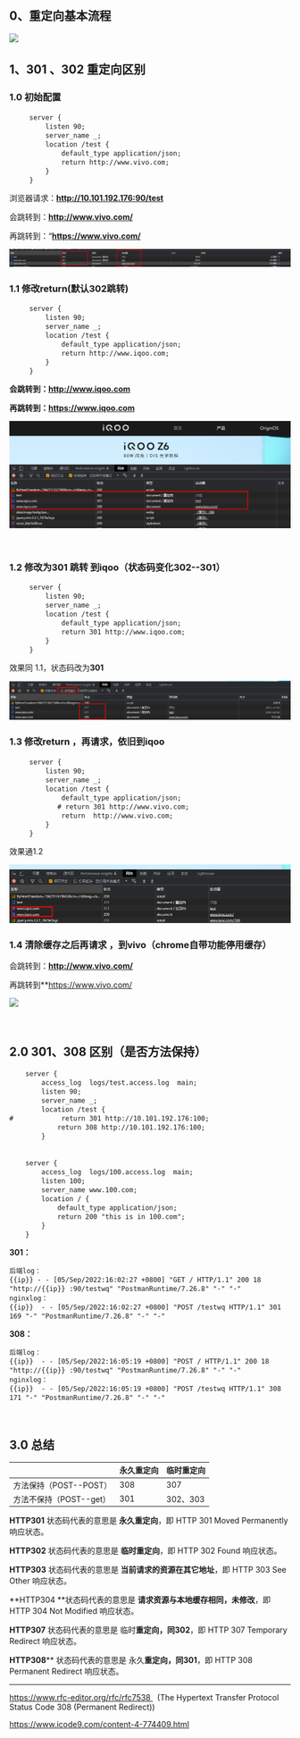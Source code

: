 ## 0、重定向基本流程

![](https://www.icode9.com/i/l/?n=20&i=blog/1158910/202012/1158910-20201204181234377-626967483.png)

## 1、301 、302 重定向区别

### 1.0 初始配置

```
     server {
         listen 90;
         server_name _;
         location /test {
             default_type application/json;
             return http://www.vivo.com;
         }
     }
```

浏览器请求：**http://10.101.192.176:90/test**

会跳转到：**http://www.vivo.com/**

再跳转到：“**https://www.vivo.com/**

![](https://github.com/No-sleeping/self-learn/blob/main/images/other/nginx%20redirect/1.png)

### 1.1 修改return(默认302跳转)

```
     server {
         listen 90;
         server_name _;
         location /test {
             default_type application/json;
             return http://www.iqoo.com;
         }
     }
```

**会跳转到：http://www.iqoo.com**

**再跳转到：https://www.iqoo.com**

![](https://github.com/No-sleeping/self-learn/blob/main/images/other/nginx%20redirect/2.png)

<br/>

### 1.2 修改为301 跳转 到iqoo（状态码变化302--301）

```
     server {
         listen 90;
         server_name _;
         location /test {
             default_type application/json;
             return 301 http://www.iqoo.com;
         }
     }
```

效果同 1.1，状态码改为**301**

![](https://github.com/No-sleeping/self-learn/blob/main/images/other/nginx%20redirect/3.png)

### 1.3 修改return ，再请求，依旧到iqoo

```
     server {
         listen 90;
         server_name _;
         location /test {
             default_type application/json;
            # return 301 http://www.vivo.com;
             return  http://www.vivo.com;
         }
     }
```

效果通1.2

![](https://github.com/No-sleeping/self-learn/blob/main/images/other/nginx%20redirect/4.png)

### 1.4 **清除缓存**之后再请求 ，到vivo（chrome自带功能停用缓存）

会跳转到：**http://www.vivo.com/**

再跳转到**https://www.vivo.com/

![](https://github.com/No-sleeping/self-learn/blob/main/images/other/nginx%20redirect/5.png)

<br/>

## 2.0  301、308 区别（是否方法保持）

```
    server {
        access_log  logs/test.access.log  main;
        listen 90;
        server_name _;
        location /test {
#            return 301 http://10.101.192.176:100;
            return 308 http://10.101.192.176:100;
        }


    server {
        access_log  logs/100.access.log  main;
        listen 100;
        server_name www.100.com;
        location / {
            default_type application/json;
            return 200 "this is in 100.com";
        }
    }
```

**301：**

```
后端log：
{{ip}} - - [05/Sep/2022:16:02:27 +0800] "GET / HTTP/1.1" 200 18 "http://{{ip}} :90/testwq" "PostmanRuntime/7.26.8" "-" "-"
nginxlog：
{{ip}}  - - [05/Sep/2022:16:02:27 +0800] "POST /testwq HTTP/1.1" 301 169 "-" "PostmanRuntime/7.26.8" "-" "-"
```

**308：**

```
后端log：
{{ip}}  - - [05/Sep/2022:16:05:19 +0800] "POST / HTTP/1.1" 200 18 "http://{{ip}} :90/testwq" "PostmanRuntime/7.26.8" "-" "-"
nginxlog：
{{ip}}  - - [05/Sep/2022:16:05:19 +0800] "POST /testwq HTTP/1.1" 308 171 "-" "PostmanRuntime/7.26.8" "-" "-"
```

<br/>

## 3.0 总结

||永久重定向|临时重定向|
|--|--|--|
|方法保持（POST--POST）|308|307|
|方法不保持（POST--get）|301|302、303|

**HTTP301** 状态码代表的意思是 **永久重定向**，即 HTTP 301 Moved Permanently 响应状态。

**HTTP302** 状态码代表的意思是 **临时重定向**，即 HTTP 302 Found 响应状态。

**HTTP303** 状态码代表的意思是 **当前请求的资源在其它地址**，即 HTTP 303 See Other 响应状态。

**HTTP304 **状态码代表的意思是 **请求资源与本地缓存相同，未修改**，即 HTTP 304 Not Modified 响应状态。

**HTTP307** 状态码代表的意思是 临时**重定向，同302**，即 HTTP 307 Temporary Redirect 响应状态。

**HTTP308**** 状态码代表的意思是 永久**重定向，同301**，即 HTTP 308 Permanent Redirect 响应状态。

---

https://www.rfc-editor.org/rfc/rfc7538   (The Hypertext Transfer Protocol Status Code 308 (Permanent Redirect))

https://www.icode9.com/content-4-774409.html
